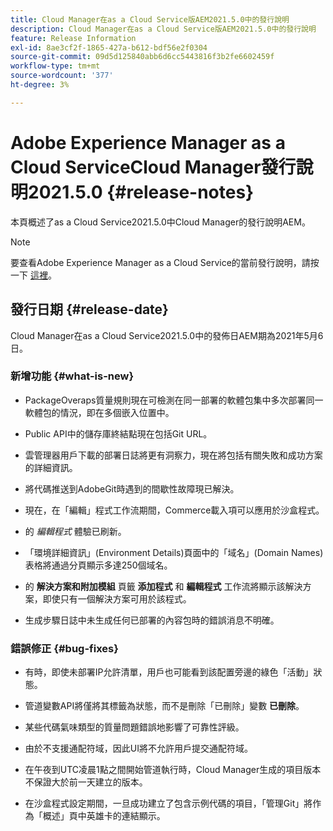 ```yaml
---
title: Cloud Manager在as a Cloud Service版AEM2021.5.0中的發行說明
description: Cloud Manager在as a Cloud Service版AEM2021.5.0中的發行說明
feature: Release Information
exl-id: 8ae3cf2f-1865-427a-b612-bdf56e2f0304
source-git-commit: 09d5d125840abb6d6cc5443816f3b2fe6602459f
workflow-type: tm+mt
source-wordcount: '377'
ht-degree: 3%

---
```


# Adobe Experience Manager as a Cloud ServiceCloud Manager發行說明2021.5.0 {#release-notes}

本頁概述了as a Cloud Service2021.5.0中Cloud Manager的發行說明AEM。

>[!NOTE]
>要查看Adobe Experience Manager as a Cloud Service的當前發行說明，請按一下 [這裡](https://experienceleague.adobe.com/docs/experience-manager-cloud-service/release-notes/release-notes/release-notes-current.html?lang=zh-Hant)。

## 發行日期 {#release-date}

Cloud Manager在as a Cloud Service2021.5.0中的發佈日AEM期為2021年5月6日。

### 新增功能 {#what-is-new}

* PackageOveraps質量規則現在可檢測在同一部署的軟體包集中多次部署同一軟體包的情況，即在多個嵌入位置中。

* Public API中的儲存庫終結點現在包括Git URL。

* 雲管理器用戶下載的部署日誌將更有洞察力，現在將包括有關失敗和成功方案的詳細資訊。

* 將代碼推送到AdobeGit時遇到的間歇性故障現已解決。

* 現在，在「編輯」程式工作流期間，Commerce載入項可以應用於沙盒程式。

* 的 *編輯程式* 體驗已刷新。

* 「環境詳細資訊」(Environment Details)頁面中的「域名」(Domain Names)表格將通過分頁顯示多達250個域名。

* 的 **解決方案和附加模組** 頁籤 **添加程式** 和 **編輯程式** 工作流將顯示該解決方案，即使只有一個解決方案可用於該程式。

* 生成步驟日誌中未生成任何已部署的內容包時的錯誤消息不明確。

### 錯誤修正 {#bug-fixes}

* 有時，即使未部署IP允許清單，用戶也可能看到該配置旁邊的綠色「活動」狀態。

* 管道變數API將僅將其標籤為狀態，而不是刪除「已刪除」變數 **已刪除**。

* 某些代碼氣味類型的質量問題錯誤地影響了可靠性評級。

* 由於不支援通配符域，因此UI將不允許用戶提交通配符域。

* 在午夜到UTC凌晨1點之間開始管道執行時，Cloud Manager生成的項目版本不保證大於前一天建立的版本。

* 在沙盒程式設定期間，一旦成功建立了包含示例代碼的項目，「管理Git」將作為「概述」頁中英雄卡的連結顯示。
